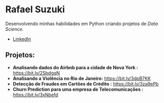 # Rafael Suzuki

Desenvolvendo minhas habilidades em Python criando projetos de *Data Science*.

* [LinkedIn](https://www.linkedin.com/in/rafael-suzuki-244184209/)

## Projetos:
* **Analisando dados do Airbnb para a cidade de Nova York :** https://bit.ly/2SbdgqN
* **Analisando a Violência no Rio de Janeiro:** https://bit.ly/3dpB7KK
* **Detecção de Fraudes em Cartões de Crédito :** https://bit.ly/3za9ePb
* **Churn Prediction para uma empresa de Telecomunicações :** https://bit.ly/3xNbefd

